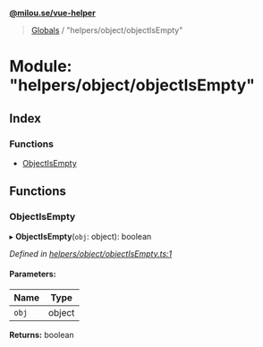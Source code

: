 **[@milou.se/vue-helper](../README.md)**

> [Globals](../globals.md) / "helpers/object/objectIsEmpty"

# Module: "helpers/object/objectIsEmpty"

## Index

### Functions

* [ObjectIsEmpty](_helpers_object_objectisempty_.md#objectisempty)

## Functions

### ObjectIsEmpty

▸ **ObjectIsEmpty**(`obj`: object): boolean

*Defined in [helpers/object/objectIsEmpty.ts:1](https://github.com/milou-se/milou-vue-helper/blob/41b4934/src/helpers/object/objectIsEmpty.ts#L1)*

#### Parameters:

Name | Type |
------ | ------ |
`obj` | object |

**Returns:** boolean
